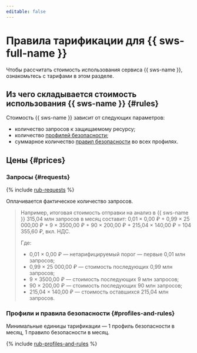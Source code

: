 ```yaml
---
editable: false
---
```


# Правила тарификации для {{ sws-full-name }}

Чтобы рассчитать стоимость использования сервиса {{ sws-name }}, ознакомьтесь с тарифами в этом разделе.

## Из чего складывается стоимость использования {{ sws-name }} {#rules}

Стоимость {{ sws-name }} зависит от следующих параметров:
* количество запросов к защищаемому ресурсу;
* количество [профилей безопасности](./concepts/profiles.md);
* суммарное количество [правил безопасности](./concepts/rules.md) во всех профилях.

## Цены {#prices}


### Запросы {#requests}


{% include [rub-requests](../_pricing/smartwebsecurity/rub-requests.md) %}

Оплачивается фактическое количество запросов.

> Например, итоговая стоимость отправки на анализ в {{ sws-name }} 315,04 млн запросов в месяц составит: 
> 0,01 × 0,00 ₽ + 0,99 × 25 000,00 ₽ + 9 × 3500,00 ₽ + 90 × 200,00 ₽ + 215,04 × 140,00 ₽ = 104 355,60 ₽, вкл. НДС.
>
> Где:
> * 0,01 × 0,00 ₽ — нетарифицируемый порог — первые 0,01 млн запросов;
> * 0,99 × 25 000,00 ₽ — стоимость последующих 0,99 млн запросов;
> * 9 × 3500,00 ₽ — стоимость последующих 9 млн запросов;
> * 90 × 200,00 ₽ — стоимость последующих 90 млн запросов;
> * 215,04 × 140,00 ₽ — стоимость оставшихся 215,04 млн запросов.




### Профили и правила безопасности {#profiles-and-rules}

Минимальные единицы тарификации — 1 профиль безопасности в месяц, 1 правило безопасности в месяц.


{% include [rub-profiles-and-rules](../_pricing/smartwebsecurity/rub-profiles-and-rules.md) %}



